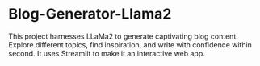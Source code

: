 # Blog-Generator-Llama2
This project harnesses LLaMa2 to generate captivating blog content. Explore different topics, find inspiration, and write with confidence within second. It uses Streamlit to make it an interactive web app.
